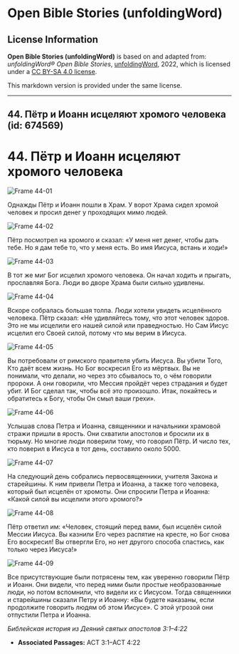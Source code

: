 # Open Bible Stories (unfoldingWord)

## License Information

**Open Bible Stories (unfoldingWord)** is based on and adapted from: _unfoldingWord® Open Bible Stories_, [unfoldingWord](https://unfoldingword.org/utw), 2022, which is licensed under a [CC BY-SA 4.0 license](https://creativecommons.org/licenses/by-sa/4.0/legalcode.en).

This markdown version is provided under the same license.



--------------------------------

## 44. Пётр и Иоанн исцеляют хромого человека (id: 674569)

44\. Пётр и Иоанн исцеляют хромого человека
===========================================

![Frame 44-01](https://cdn.door43.org/obs/jpg/360px/obs-en-44-01.jpg)

Однажды Пётр и Иоанн пошли в Храм. У ворот Храма сидел хромой человек и просил денег у проходящих мимо людей.

![Frame 44-02](https://cdn.door43.org/obs/jpg/360px/obs-en-44-02.jpg)

Пётр посмотрел на хромого и сказал: «У меня нет денег, чтобы дать тебе. Но я дам тебе то, что у меня есть. Во имя Иисуса, встань и ходи!»

![Frame 44-03](https://cdn.door43.org/obs/jpg/360px/obs-en-44-03.jpg)

В тот же миг Бог исцелил хромого человека. Он начал ходить и прыгать, прославляя Бога. Люди во дворе Храма были сильно удивлены.

![Frame 44-04](https://cdn.door43.org/obs/jpg/360px/obs-en-44-04.jpg)

Вскоре собралась большая толпа. Люди хотели увидеть исцелённого человека. Пётр сказал: «Не удивляйтесь тому, что этот человек здоров. Это не мы исцелили его нашей силой или праведностью. Но Сам Иисус исцелил его Своей силой, потому что мы верим в Иисуса.

![Frame 44-05](https://cdn.door43.org/obs/jpg/360px/obs-en-44-05.jpg)

Вы потребовали от римского правителя убить Иисуса. Вы убили Того, Кто даёт всем жизнь. Но Бог воскресил Его из мёртвых. Вы не понимали, что делали, но через это сбывалось то, о чём говорили пророки. А они говорили, что Мессия пройдёт через страдания и будет убит. И Бог сделал так, чтобы всё это произошло. Итак, покайтесь и обратитесь к Богу, чтобы Он смыл ваши грехи».

![Frame 44-06](https://cdn.door43.org/obs/jpg/360px/obs-en-44-06.jpg)

Услышав слова Петра и Иоанна, священники и начальники храмовой стражи пришли в ярость. Они схватили апостолов и бросили их в тюрьму. Но многие люди поверили тому, что говорил Пётр. И число тех, кто поверил в Иисуса в тот день, составило около 5000\.

![Frame 44-07](https://cdn.door43.org/obs/jpg/360px/obs-en-44-07.jpg)

На следующий день собрались первосвященники, учителя Закона и старейшины. К ним привели Петра и Иоанна, а также того человека, который был исцелён от хромоты. Они спросили Петра и Иоанна: «Какой силой вы исцелили этого хромого?»

![Frame 44-08](https://cdn.door43.org/obs/jpg/360px/obs-en-44-08.jpg)

Пётр ответил им: «Человек, стоящий перед вами, был исцелён силой Мессии Иисуса. Вы казнили Его через распятие на кресте, но Бог снова Его воскресил! Вы отвергли Его, но нет другого способа спастись, как только через Иисуса!»

![Frame 44-09](https://cdn.door43.org/obs/jpg/360px/obs-en-44-09.jpg)

Все присутствующие были потрясены тем, как уверенно говорили Пётр и Иоанн. Они видели, что перед ними были простые необразованные люди, но потом вспомнили, что видели их с Иисусом. Тогда священники и старейшины сказали Петру и Иоанну: «Вы будете наказаны, если продолжите говорить людям об этом Иисусе». С этой угрозой они отпустили Петра и Иоанна.

*Библейская история из Деяний святых апостолов 3:1–4:22*

* **Associated Passages:** ACT 3:1–ACT 4:22

